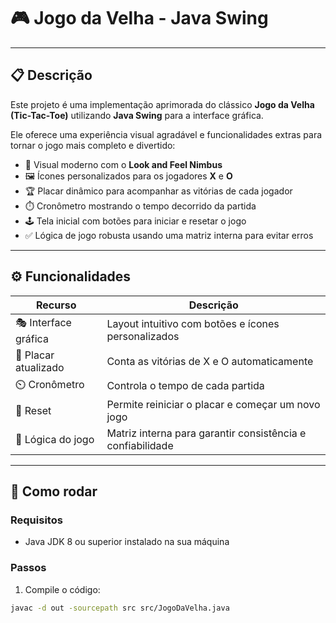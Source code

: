 # 🎮 Jogo da Velha - Java Swing 

---

## 📋 Descrição

Este projeto é uma implementação aprimorada do clássico **Jogo da Velha (Tic-Tac-Toe)** utilizando **Java Swing** para a interface gráfica.

Ele oferece uma experiência visual agradável e funcionalidades extras para tornar o jogo mais completo e divertido:

- 🎨 Visual moderno com o **Look and Feel Nimbus**
- 🖼️ Ícones personalizados para os jogadores **X** e **O**
- 🏆 Placar dinâmico para acompanhar as vitórias de cada jogador
- ⏱️ Cronômetro mostrando o tempo decorrido da partida
- 🕹️ Tela inicial com botões para iniciar e resetar o jogo
- ✅ Lógica de jogo robusta usando uma matriz interna para evitar erros

---

## ⚙️ Funcionalidades

| Recurso               | Descrição                                              |
|-----------------------|--------------------------------------------------------|
| 🎭 Interface gráfica  | Layout intuitivo com botões e ícones personalizados    |
| 🥇 Placar atualizado  | Conta as vitórias de X e O automaticamente             |
| ⏲️ Cronômetro         | Controla o tempo de cada partida                        |
| 🔄 Reset              | Permite reiniciar o placar e começar um novo jogo      |
| 🧠 Lógica do jogo     | Matriz interna para garantir consistência e confiabilidade |

---

## 🚀 Como rodar

### Requisitos

- Java JDK 8 ou superior instalado na sua máquina

### Passos

1. Compile o código:

```bash
javac -d out -sourcepath src src/JogoDaVelha.java
